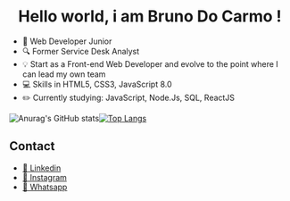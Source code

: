 <h1  align="center"> Hello world, i am Bruno Do Carmo ! </h1>
<ul> 


<li> 🚀 Web Developer Junior </li>
<li> 🔍 Former Service Desk Analyst</li>
<li> 💡 Start as a Front-end Web Developer and evolve to the point where I can lead my own team</li>
<li> 💻 Skills in HTML5, CSS3, JavaScript 8.0 </li>
<li> ✏️ Currently studying: JavaScript, Node.Js, SQL, ReactJS</li>
  
  </ul>
  
  <div>

![Anurag's GitHub stats](https://github-readme-stats.vercel.app/api?username=anuraghazra&show_icons=true)[![Top Langs](https://github-readme-stats.vercel.app/api/top-langs/?username=anuraghazra&layout=donut&theme=dark)](https://github.com/anuraghazra/github-readme-stats)

  
 </div>




<h2>Contact</h2>

<ul>

<li> <a href="https://www.linkedin.com/in/bruno-do-carmo-554061215/"> 💼 Linkedin</a> </li>
<li> <a href="https://www.instagram.com/bruno_ocarmo/?next=%2F"> 📸 Instagram</a> </li>
<li><a href="https://wa.me/5551991190815"> 📱 Whatsapp </a> </li>



</ul>
